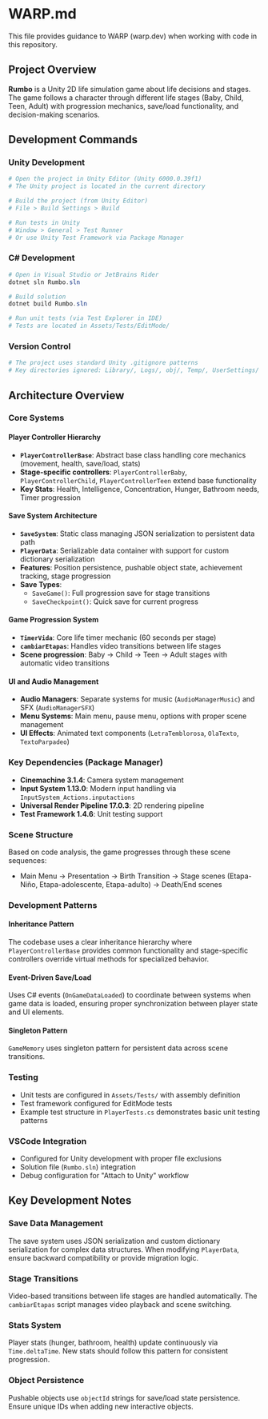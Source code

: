 # WARP.md

This file provides guidance to WARP (warp.dev) when working with code in this repository.

## Project Overview

**Rumbo** is a Unity 2D life simulation game about life decisions and stages. The game follows a character through different life stages (Baby, Child, Teen, Adult) with progression mechanics, save/load functionality, and decision-making scenarios.

## Development Commands

### Unity Development
```powershell
# Open the project in Unity Editor (Unity 6000.0.39f1)
# The Unity project is located in the current directory

# Build the project (from Unity Editor)
# File > Build Settings > Build

# Run tests in Unity
# Window > General > Test Runner
# Or use Unity Test Framework via Package Manager
```

### C# Development
```powershell
# Open in Visual Studio or JetBrains Rider
dotnet sln Rumbo.sln

# Build solution
dotnet build Rumbo.sln

# Run unit tests (via Test Explorer in IDE)
# Tests are located in Assets/Tests/EditMode/
```

### Version Control
```powershell
# The project uses standard Unity .gitignore patterns
# Key directories ignored: Library/, Logs/, obj/, Temp/, UserSettings/
```

## Architecture Overview

### Core Systems

#### Player Controller Hierarchy
- **`PlayerControllerBase`**: Abstract base class handling core mechanics (movement, health, save/load, stats)
- **Stage-specific controllers**: `PlayerControllerBaby`, `PlayerControllerChild`, `PlayerControllerTeen` extend base functionality
- **Key Stats**: Health, Intelligence, Concentration, Hunger, Bathroom needs, Timer progression

#### Save System Architecture
- **`SaveSystem`**: Static class managing JSON serialization to persistent data path
- **`PlayerData`**: Serializable data container with support for custom dictionary serialization
- **Features**: Position persistence, pushable object state, achievement tracking, stage progression
- **Save Types**: 
  - `SaveGame()`: Full progression save for stage transitions
  - `SaveCheckpoint()`: Quick save for current progress

#### Game Progression System
- **`TimerVida`**: Core life timer mechanic (60 seconds per stage)
- **`cambiarEtapas`**: Handles video transitions between life stages
- **Scene progression**: Baby → Child → Teen → Adult stages with automatic video transitions

#### UI and Audio Management
- **Audio Managers**: Separate systems for music (`AudioManagerMusic`) and SFX (`AudioManagerSFX`)
- **Menu Systems**: Main menu, pause menu, options with proper scene management
- **UI Effects**: Animated text components (`LetraTemblorosa`, `OlaTexto`, `TextoParpadeo`)

### Key Dependencies (Package Manager)
- **Cinemachine 3.1.4**: Camera system management
- **Input System 1.13.0**: Modern input handling via `InputSystem_Actions.inputactions`
- **Universal Render Pipeline 17.0.3**: 2D rendering pipeline
- **Test Framework 1.4.6**: Unit testing support

### Scene Structure
Based on code analysis, the game progresses through these scene sequences:
- Main Menu → Presentation → Birth Transition → Stage scenes (Etapa-Niño, Etapa-adolescente, Etapa-adulto) → Death/End scenes

### Development Patterns

#### Inheritance Pattern
The codebase uses a clear inheritance hierarchy where `PlayerControllerBase` provides common functionality and stage-specific controllers override virtual methods for specialized behavior.

#### Event-Driven Save/Load
Uses C# events (`OnGameDataLoaded`) to coordinate between systems when game data is loaded, ensuring proper synchronization between player state and UI elements.

#### Singleton Pattern
`GameMemory` uses singleton pattern for persistent data across scene transitions.

### Testing
- Unit tests are configured in `Assets/Tests/` with assembly definition
- Test framework configured for EditMode tests
- Example test structure in `PlayerTests.cs` demonstrates basic unit testing patterns

### VSCode Integration
- Configured for Unity development with proper file exclusions
- Solution file (`Rumbo.sln`) integration
- Debug configuration for "Attach to Unity" workflow

## Key Development Notes

### Save Data Management
The save system uses JSON serialization and custom dictionary serialization for complex data structures. When modifying `PlayerData`, ensure backward compatibility or provide migration logic.

### Stage Transitions
Video-based transitions between life stages are handled automatically. The `cambiarEtapas` script manages video playback and scene switching.

### Stats System
Player stats (hunger, bathroom, health) update continuously via `Time.deltaTime`. New stats should follow this pattern for consistent progression.

### Object Persistence
Pushable objects use `objectId` strings for save/load state persistence. Ensure unique IDs when adding new interactive objects.